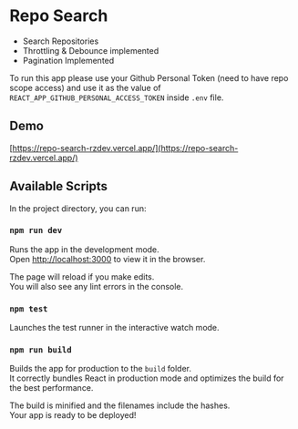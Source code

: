 # Repo Search

- Search Repositories
- Throttling & Debounce implemented
- Pagination Implemented

To run this app please use your Github Personal Token (need to have repo scope access) and use it as the value of `REACT_APP_GITHUB_PERSONAL_ACCESS_TOKEN` inside `.env` file.

## Demo

[https://repo-search-rzdev.vercel.app/](https://repo-search-rzdev.vercel.app/)

## Available Scripts

In the project directory, you can run:

### `npm run dev`

Runs the app in the development mode.\
Open [http://localhost:3000](http://localhost:3000) to view it in the browser.

The page will reload if you make edits.\
You will also see any lint errors in the console.

### `npm test`

Launches the test runner in the interactive watch mode.

### `npm run build`

Builds the app for production to the `build` folder.\
It correctly bundles React in production mode and optimizes the build for the best performance.

The build is minified and the filenames include the hashes.\
Your app is ready to be deployed!